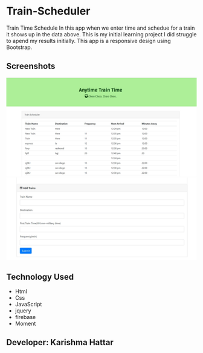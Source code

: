 # Train-Scheduler

Train Time Schedule
In this app when we enter time and schedue for a train it shows up in the data above.
This is my initial learning project I did struggle to apend my results initially.
This app is a responsive design using Bootstrap.

## Screenshots
![ Train-Scheduler! ](https://github.com/kaur1081/Train-Scheduler-/blob/master/bgscreen1.jpg)
![ Train-Scheduler! ](https://github.com/kaur1081/Train-Scheduler-/blob/master/screen%202.jpg)
## Technology Used
- Html
- Css
- JavaScript
- jquery
- firebase
- Moment

## Developer: Karishma Hattar
